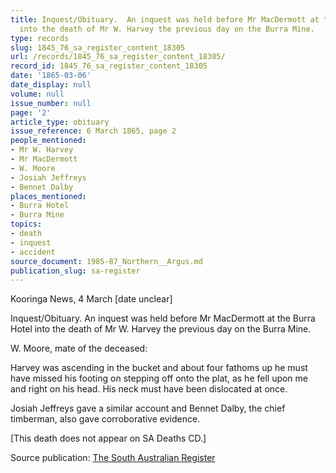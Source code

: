 ```yaml
---
title: Inquest/Obituary.  An inquest was held before Mr MacDermott at the Burra Hotel
  into the death of Mr W. Harvey the previous day on the Burra Mine.
type: records
slug: 1845_76_sa_register_content_18305
url: /records/1845_76_sa_register_content_18305/
record_id: 1845_76_sa_register_content_18305
date: '1865-03-06'
date_display: null
volume: null
issue_number: null
page: '2'
article_type: obituary
issue_reference: 6 March 1865, page 2
people_mentioned:
- Mr W. Harvey
- Mr MacDermott
- W. Moore
- Josiah Jeffreys
- Bennet Dalby
places_mentioned:
- Burra Hotel
- Burra Mine
topics:
- death
- inquest
- accident
source_document: 1985-87_Northern__Argus.md
publication_slug: sa-register
---
```


Kooringa News, 4 March [date unclear]

Inquest/Obituary.  An inquest was held before Mr MacDermott at the Burra Hotel into the death of Mr W. Harvey the previous day on the Burra Mine.

W. Moore, mate of the deceased:

Harvey was ascending in the bucket and about four fathoms up he must have missed his footing on stepping off onto the plat, as he fell upon me and right on his head.  His neck must have been dislocated at once.

Josiah Jeffreys gave a similar account and Bennet Dalby, the chief timberman, also gave corroborative evidence.

[This death does not appear on SA Deaths CD.]

Source publication: [The South Australian Register](/publications/sa-register/)
